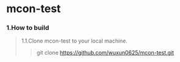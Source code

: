 mcon-test
=====================================
### <b>1.How to build</b>
>1.1.Clone mcon-test to your local machine.<br>
>>git clone https://github.com/wuxun0625/mcon-test.git
